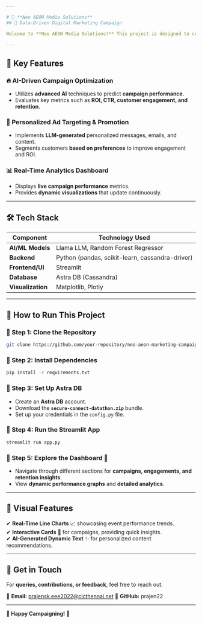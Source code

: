 ```yaml
---

# 🎯 **Neo AEON Media Solutions**  
## 🚀 Data-Driven Digital Marketing Campaign  

Welcome to **Neo AEON Media Solutions!** This project is designed to create an **AI-powered, data-driven** digital marketing campaign for a hypothetical brand. By leveraging **machine learning, personalization, and omnichannel marketing strategies**, this project aims to **maximize customer engagement** and **optimize campaign performance**.  

---
```


## 🌟 **Key Features**

### 🔥 AI-Driven Campaign Optimization
- Utilizes **advanced AI** techniques to predict **campaign performance**.
- Evaluates key metrics such as **ROI, CTR, customer engagement, and retention**.

### 🎯 Personalized Ad Targeting & Promotion
- Implements **LLM-generated** personalized messages, emails, and content.
- Segments customers **based on preferences** to improve engagement and ROI.

### 📊 Real-Time Analytics Dashboard
- Displays **live campaign performance** metrics.
- Provides **dynamic visualizations** that update continuously.

---

## 🛠 **Tech Stack**

| Component         | Technology Used               |
|------------------|--------------------------------|
| **AI/ML Models**  | Llama LLM, Random Forest Regressor |
| **Backend**      | Python (pandas, scikit-learn, cassandra-driver) |
| **Frontend/UI**  | Streamlit |
| **Database**     | Astra DB (Cassandra) |
| **Visualization** | Matplotlib, Plotly |

---

## 📝 **How to Run This Project**

### 📌 Step 1: Clone the Repository
```bash
git clone https://github.com/your-repository/neo-aeon-marketing-campaign.git
```

### 📌 Step 2: Install Dependencies
```bash
pip install -r requirements.txt
```

### 📌 Step 3: Set Up Astra DB
- Create an **Astra DB** account.
- Download the **`secure-connect-datathon.zip`** bundle.
- Set up your credentials in the `config.py` file.

### 📌 Step 4: Run the Streamlit App
```bash
streamlit run app.py
```

### 📌 Step 5: Explore the Dashboard 🚀
- Navigate through different sections for **campaigns, engagements, and retention insights**.
- View **dynamic performance graphs** and **detailed analytics**.

---

## 🎨 **Visual Features**

✔ **Real-Time Line Charts** 📈 showcasing event performance trends.  
✔ **Interactive Cards** 🎴 for campaigns, providing quick insights.  
✔ **AI-Generated Dynamic Text** ✨ for personalized content recommendations.  

---

## 💬 **Get in Touch**
For **queries, contributions, or feedback**, feel free to reach out.  

📩 **Email:** prajensk.eee2022@cicthennai.net 
🔗 **GitHub:** prajen22


---

**🚀 Happy Campaigning!** 🎉

